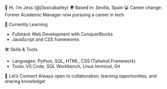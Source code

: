 👋 Hi, I'm Jess (@j3ssicabailey)
🌍 Based in: Sevilla, Spain
💻 Career change: Former Academic Manager now pursuing a career in tech

🚀 Currently Learning
- Fullstack Web Development with ConquerBlocks
- JavaScript and CSS frameworks
  
🛠 Skills & Tools
- Languages: Python, SQL, HTML, CSS (Tailwind Framework)
- Tools: VS Code, SQL Workbench, Linux terminal, Git

🤝 Let’s Connect
Always open to collaboration, learning opportunities, and sharing knowledge!

<!---
j3ssicabailey/j3ssicabailey is a ✨ special ✨ repository because its `README.md` (this file) appears on your GitHub profile.
You can click the Preview link to take a look at your changes.
--->

